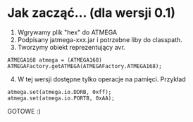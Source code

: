 # Jak zacząć... (dla wersji 0.1) #

1. Wgrywamy plik "hex" do ATMEGA
2. Podpisany jatmega-xxx.jar i potrzebne liby do classpath.
3. Tworzymy obiekt reprezentujący avr.

```
ATMEGA168 atmega = (ATMEGA168) ATMEGAFactory.getATMEGA(ATMEGAFactory.ATMEGA168);
```

4. W tej wersji dostępne tylko operacje na pamięci. Przykład
```
atmega.set(atmega.io.DDRB, 0xff);
atmega.set(atmega.io.PORTB, 0xAA);
```

GOTOWE :)